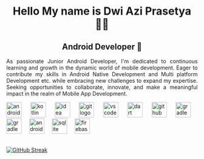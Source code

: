 <div align="center">
  <h1>Hello My name is Dwi Azi Prasetya 👨‍💻</h1>
</div>

<div align="center">
  <h2>Android Developer 📱</h2>
</div>

<div align="justify">
  <p>As passionate Junior Android Developer, I'm dedicated to continuous learning and growth in the dynamic world of mobile development. Eager to contribute my skills in Android Native Development and Multi platform Development etc. while embracing new challenges to expand my expertise. Seeking opportunities to collaborate, innovate, and make a meaningful impact in the realm of Mobile App Development.</p>
</di

<div align="left">
  <img src="https://cdn.jsdelivr.net/gh/devicons/devicon/icons/androidstudio/androidstudio-original.svg" height="40" alt="androidstudio logo"  />
  <img width="12" />
  <img src="https://skillicons.dev/icons?i=kotlin" height="40" alt="kotlin logo"  />
  <img width="12" />
  <img src="https://skillicons.dev/icons?i=idea" height="40" alt="idea logo"  />
  <img width="12" />
  <img src="https://skillicons.dev/icons?i=git" height="40" alt="git logo"  />
  <img width="12" />
  <img src="https://skillicons.dev/icons?i=vscode" height="40" alt="vscode logo"  />
  <img width="12" />
  <img src="https://skillicons.dev/icons?i=dart" height="40" alt="dart logo"  />
  <img width="12" />
  <img src="https://skillicons.dev/icons?i=github" height="40" alt="github logo"  />
  <img width="12" />
  <img src="https://skillicons.dev/icons?i=gradle" height="40" alt="gradle logo"  />
  <img width="12" />
  <img src="https://skillicons.dev/icons?i=figma" height="40" alt="gradle logo"  />
  <img width="12" />
  <img src="https://cdn.simpleicons.org/android/3DDC84" height="40" alt="android logo"  />
  <img width="12" />
  <img src="https://cdn.jsdelivr.net/gh/devicons/devicon/icons/sqlite/sqlite-original.svg" height="40" alt="sqlite logo"  />
  <img width="12" />
  <img src="https://skillicons.dev/icons?i=firebase" height="40" alt="firebase logo"  />
</div>

<br>

[![GitHub Streak](https://streak-stats.demolab.com/?user=dwiaziprasetya&theme=dark)](https://git.io/streak-stats)
